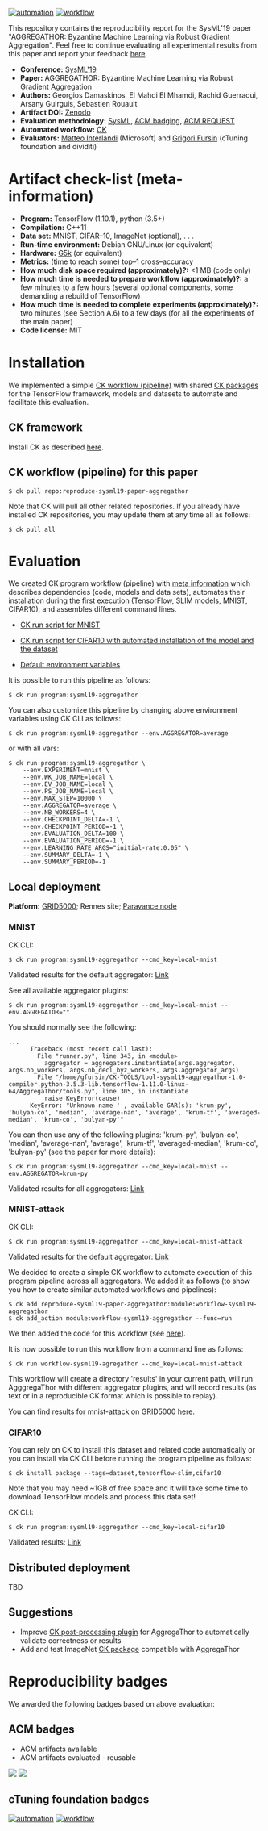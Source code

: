 [![automation](https://github.com/ctuning/ck-guide-images/blob/master/ck-artifact-automated-and-reusable.svg)](http://cTuning.org/ae)
[![workflow](https://github.com/ctuning/ck-guide-images/blob/master/ck-workflow.svg)](http://cKnowledge.org)

This repository contains the reproducibility report for the SysML'19 paper 
"AGGREGATHOR: Byzantine Machine Learning via Robust Gradient Aggregation".
Feel free to continue evaluating all experimental results from this paper 
and report your feedback [here](https://github.com/ctuning/reproduce-sysml19-paper-aggregathor/issues).

* **Conference:** [SysML'19](http://sysml.cc)
* **Paper:** AGGREGATHOR: Byzantine Machine Learning via Robust Gradient Aggregation
* **Authors:** Georgios Damaskinos, El Mahdi El Mhamdi, Rachid Guerraoui, Arsany Guirguis, Sebastien Rouault
* **Artifact DOI:** [Zenodo](https://doi.org/10.5281/zenodo.2548779)
* **Evaluation methodology:** [SysML](http://cTuning.org/ae/sysml2019.html), [ACM badging](https://www.acm.org/publications/policies/artifact-review-badging), [ACM REQUEST](http://cKnowledge.org/request)
* **Automated workflow:** [CK](https://github.com/ctuning/ck)
* **Evaluators:** [Matteo Interlandi](https://interesaaat.github.io) (Microsoft) and [Grigori Fursin](http://fursin.net/research.html) (cTuning foundation and dividiti)

# Artifact check-list (meta-information)

* **Program:** TensorFlow (1.10.1), python (3.5+)
* **Compilation:** C++11
* **Data set:** MNIST, CIFAR–10, ImageNet (optional), . . .
* **Run-time environment:** Debian GNU/Linux (or equivalent)
* **Hardware:** [G5k](https://grid5000.fr) (or equivalent)
* **Metrics:** (time to reach some) top–1 cross–accuracy
* **How much disk space required (approximately)?:** <1 MB (code only)
* **How much time is needed to prepare workflow (approximately)?:** a few minutes to a few hours (several optional components, some demanding a rebuild of TensorFlow)
* **How much time is needed to complete experiments (approximately)?:** two minutes (see Section A.6) to a few days (for all the experiments of the main paper)
* **Code license:** MIT

# Installation

We implemented a simple [CK workflow (pipeline)](http://cKnowledge.org) 
with shared [CK packages](http://cKnowledge.org/shared-packages.html)
for the TensorFlow framework, models and datasets to automate and facilitate this evaluation.

## CK framework

Install CK as described [here](https://github.com/ctuning/ck#installation).

## CK workflow (pipeline) for this paper

```
$ ck pull repo:reproduce-sysml19-paper-aggregathor
```

Note that CK will pull all other related repositories.
If you already have installed CK repositories, you may update 
them at any time all as follows:
```
$ ck pull all
```

# Evaluation

We created CK program workflow (pipeline) with [meta information](https://github.com/ctuning/reproduce-sysml19-paper-aggregathor/blob/master/program/sysml19-aggregathor/.cm/meta.json) 
which describes dependencies (code, models and data sets), automates their installation 
during the first execution (TensorFlow, SLIM models, MNIST, CIFAR10),
and assembles different command lines.

* [CK run script for MNIST](https://github.com/ctuning/reproduce-sysml19-paper-aggregathor/blob/master/program/sysml19-aggregathor/ck_run.sh)
* [CK run script for CIFAR10 with automated installation of the model and the dataset](https://github.com/ctuning/reproduce-sysml19-paper-aggregathor/blob/master/program/sysml19-aggregathor/ck_run_cifar10.sh) 

* [Default environment variables](https://github.com/ctuning/reproduce-sysml19-paper-aggregathor/blob/master/program/sysml19-aggregathor/.cm/meta.json#L101)

It is possible to run this pipeline as follows:
```
$ ck run program:sysml19-aggregathor
```

You can also customize this pipeline by changing above environment variables using CK CLI as follows:

```
$ ck run program:sysml19-aggregathor --env.AGGREGATOR=average
```

or with all vars:

```
$ ck run program:sysml19-aggregathor \
    --env.EXPERIMENT=mnist \ 
    --env.WK_JOB_NAME=local \
    --env.EV_JOB_NAME=local \ 
    --env.PS_JOB_NAME=local \ 
    --env.MAX_STEP=10000 \
    --env.AGGREGATOR=average \ 
    --env.NB_WORKERS=4 \ 
    --env.CHECKPOINT_DELTA=-1 \ 
    --env.CHECKPOINT_PERIOD=-1 \ 
    --env.EVALUATION_DELTA=100 \ 
    --env.EVALUATION_PERIOD=-1 \ 
    --env.LEARNING_RATE_ARGS="initial-rate:0.05" \
    --env.SUMMARY_DELTA=-1 \
    --env.SUMMARY_PERIOD=-1 

```

## Local deployment

**Platform:** [GRID5000](https://www.grid5000.fr); Rennes site; [Paravance node](https://www.grid5000.fr/mediawiki/index.php/Rennes:Hardware#paravance)

### MNIST

CK CLI:
```
$ ck run program:sysml19-aggregathor --cmd_key=local-mnist
```

Validated results for the default aggregator: [Link](https://github.com/ctuning/reproduce-sysml19-paper-aggregathor/issues/1)

See all available aggregator plugins:
```
$ ck run program:sysml19-aggregathor --cmd_key=local-mnist --env.AGGREGATOR=""
```

You should normally see the following:
```
...
      Traceback (most recent call last):
        File "runner.py", line 343, in <module>
          aggregator = aggregators.instantiate(args.aggregator, args.nb_workers, args.nb_decl_byz_workers, args.aggregator_args)
        File "/home/gfursin/CK-TOOLS/tool-sysml19-aggregathor-1.0-compiler.python-3.5.3-lib.tensorflow-1.11.0-linux-64/AggregaThor/tools.py", line 305, in instantiate
          raise KeyError(cause)
      KeyError: "Unknown name '', available GAR(s): 'krum-py', 'bulyan-co', 'median', 'average-nan', 'average', 'krum-tf', 'averaged-median', 'krum-co', 'bulyan-py'"

```

You can then use any of the following plugins: 'krum-py', 'bulyan-co', 'median', 'average-nan', 'average', 'krum-tf', 
'averaged-median', 'krum-co', 'bulyan-py' (see the paper for more details):
```
$ ck run program:sysml19-aggregathor --cmd_key=local-mnist --env.AGGREGATOR=krum-py
```

Validated results for all aggregators: [Link](https://github.com/ctuning/reproduce-sysml19-paper-aggregathor/issues/4)

### MNIST-attack

CK CLI:
```
$ ck run program:sysml19-aggregathor --cmd_key=local-mnist-attack
```

Validated results for the default aggregator: [Link](https://github.com/ctuning/reproduce-sysml19-paper-aggregathor/issues/2)

We decided to create a simple CK workflow to automate execution of this program pipeline across all aggregators.
We added it as follows (to show you how to create similar automated workflows and pipelines):
```
$ ck add reproduce-sysml19-paper-aggregathor:module:workflow-sysml19-aggregathor
$ ck add_action module:workflow-sysml19-aggregathor --func=run
```

We then added the code for this workflow (see [here](https://github.com/ctuning/reproduce-sysml19-paper-aggregathor/blob/master/module/workflow-sysml19-aggregathor/module.py#L36)).

It is now possible to run this workflow from a command line as follows:
```
$ ck run workflow-sysml19-agregathor --cmd_key=local-mnist-attack
```

This workflow will create a directory 'results' in your current path, will run AgggregaThor with different aggregator plugins, and will record results (as text or in a reproducible CK format which is possible to replay).

You can find results for mnist-attack on GRID5000 [here]().

### CIFAR10

You can rely on CK to install this dataset and related code automatically or you can install via CK CLI before running the program pipeline as follows:
```
$ ck install package --tags=dataset,tensorflow-slim,cifar10
```

Note that you may need ~1GB of free space and it will take some time to download TensorFlow models and process this data set!

CK CLI:
```
$ ck run program:sysml19-aggregathor --cmd_key=local-cifar10
```

Validated results: [Link](https://github.com/ctuning/reproduce-sysml19-paper-aggregathor/issues/3)

## Distributed deployment

TBD



## Suggestions

* Improve [CK post-processing plugin](https://github.com/ctuning/reproduce-sysml19-paper-aggregathor/blob/master/program/sysml19-aggregathor/postprocess.py) for AggregaThor to automatically validate correctness or results
* Add and test ImageNet [CK package](http://cKnowledge.org/shared-repos.html) compatible with AggregaThor

# Reproducibility badges

We awarded the following badges based on above evaluation:

## ACM badges
* ACM artifacts available 
* ACM artifacts evaluated - reusable 

[![](https://www.acm.org/binaries/content/gallery/acm/publications/replication-badges/artifacts_available_dl.jpg)](https://www.acm.org/publications/policies/artifact-review-badging)
[![](https://www.acm.org/binaries/content/gallery/acm/publications/replication-badges/artifacts_evaluated_reusable_dl.jpg)](https://www.acm.org/publications/policies/artifact-review-badging)

## cTuning foundation badges
[![automation](https://github.com/ctuning/ck-guide-images/blob/master/ck-artifact-automated-and-reusable.svg)](http://cTuning.org/ae)
[![workflow](https://github.com/ctuning/ck-guide-images/blob/master/ck-workflow.svg)](http://cKnowledge.org)
